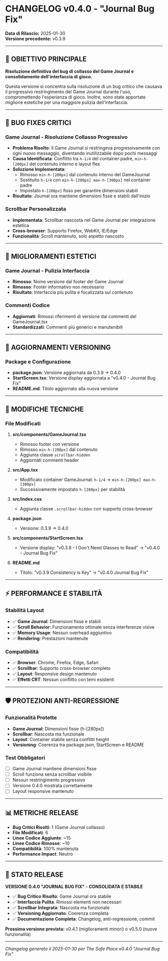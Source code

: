# CHANGELOG v0.4.0 - "Journal Bug Fix"

**Data di Rilascio:** 2025-01-30  
**Versione precedente:** v0.3.9

---

## 🎯 OBIETTIVO PRINCIPALE

**Risoluzione definitiva del bug di collasso del Game Journal e consolidamento dell'interfaccia di gioco.**

Questa versione si concentra sulla risoluzione di un bug critico che causava il progressivo restringimento del Game Journal durante l'uso, compromettendo l'esperienza di gioco. Inoltre, sono state apportate migliorie estetiche per una maggiore pulizia dell'interfaccia.

---

## 🐛 BUG FIXES CRITICI

### **Game Journal - Risoluzione Collasso Progressivo**
- **Problema Risolto**: Il Game Journal si restringeva progressivamente con ogni nuovo messaggio, diventando inutilizzabile dopo pochi messaggi
- **Causa Identificata**: Conflitto tra `h-1/4` del container padre, `min-h-[200px]` del contenuto interno e layout flex
- **Soluzione Implementata**:
  - Rimosso `min-h-[200px]` dal contenuto interno del GameJournal
  - Sostituito `h-1/4` con `min-h-[200px] max-h-[300px]` nel container padre
  - Impostato `h-[280px]` fisso per garantire dimensioni stabili
- **Risultato**: Journal ora mantiene dimensioni fisse e stabili dall'inizio

### **Scrollbar Personalizzata**
- **Implementata**: Scrollbar nascosta nel Game Journal per integrazione estetica
- **Cross-browser**: Supporto Firefox, WebKit, IE/Edge
- **Funzionalità**: Scroll mantenuto, solo aspetto nascosto

---

## 🎨 MIGLIORAMENTI ESTETICI

### **Game Journal - Pulizia Interfaccia**
- **Rimosso**: Nome versione dal footer del Game Journal
- **Rimosso**: Footer informativo non necessario
- **Risultato**: Interfaccia più pulita e focalizzata sul contenuto

### **Commenti Codice**
- **Aggiornati**: Rimossi riferimenti di versione dai commenti del GameJournal.tsx
- **Standardizzati**: Commenti più generici e manutenibili

---

## 📝 AGGIORNAMENTI VERSIONING

### **Package e Configurazione**
- **package.json**: Versione aggiornata da 0.3.9 → 0.4.0
- **StartScreen.tsx**: Versione display aggiornata a "v0.4.0 - Journal Bug Fix"
- **README.md**: Titolo aggiornato alla nuova versione

---

## 🔧 MODIFICHE TECNICHE

### **File Modificati**
1. **src/components/GameJournal.tsx**
   - Rimosso footer con versione
   - Rimosso `min-h-[200px]` dal contenuto
   - Aggiunta classe `scrollbar-hidden`
   - Aggiornati commenti header

2. **src/App.tsx**
   - Modificato container GameJournal: `h-1/4` → `min-h-[200px] max-h-[300px]`
   - Successivamente impostato `h-[280px]` per stabilità

3. **src/index.css**
   - Aggiunta classe `.scrollbar-hidden` con supporto cross-browser

4. **package.json**
   - Versione: 0.3.9 → 0.4.0

5. **src/components/StartScreen.tsx**
   - Versione display: "v0.3.8 - I Don't Need Glasses to Read" → "v0.4.0 - Journal Bug Fix"

6. **README.md**
   - Titolo: "v0.3.9 Consistency is Key" → "v0.4.0 Journal Bug Fix"

---

## ⚡ PERFORMANCE E STABILITÀ

### **Stabilità Layout**
- ✅ **Game Journal**: Dimensioni fisse e stabili
- ✅ **Scroll Behavior**: Funzionamento ottimale senza interferenze visive
- ✅ **Memory Usage**: Nessun overhead aggiuntivo
- ✅ **Rendering**: Prestazioni mantenute

### **Compatibilità**
- ✅ **Browser**: Chrome, Firefox, Edge, Safari
- ✅ **Scrollbar**: Supporto cross-browser completo
- ✅ **Layout**: Responsive design mantenuto
- ✅ **Effetti CRT**: Nessun conflitto con temi esistenti

---

## 🛡️ PROTEZIONI ANTI-REGRESSIONE

### **Funzionalità Protette**
- **Game Journal**: Dimensioni fisse (h-[280px])
- **Scrollbar**: Nascosta ma funzionale
- **Layout**: Container stabile senza conflitti height
- **Versioning**: Coerenza tra package.json, StartScreen e README

### **Test Obbligatori**
- [ ] Game Journal mantiene dimensioni fisse
- [ ] Scroll funziona senza scrollbar visibile
- [ ] Nessun restringimento progressivo
- [ ] Versione 0.4.0 mostrata correttamente
- [ ] Layout responsive mantenuto

---

## 📊 METRICHE RELEASE

- **Bug Critici Risolti**: 1 (Game Journal collasso)
- **File Modificati**: 6
- **Linee Codice Aggiunte**: ~15
- **Linee Codice Rimosse**: ~10
- **Compatibilità**: 100% mantenuta
- **Performance Impact**: Neutro

---

## 🎯 STATO RELEASE

**VERSIONE 0.4.0 "JOURNAL BUG FIX" - CONSOLIDATA E STABILE**

- ✅ **Bug Critico Risolto**: Game Journal ora stabile
- ✅ **Interfaccia Pulita**: Rimossi elementi non necessari
- ✅ **Scrollbar Integrata**: Nascosta ma funzionale
- ✅ **Versioning Aggiornato**: Coerenza completa
- ✅ **Documentazione Completa**: Changelog, anti-regressione, commit

**Prossima versione prevista:** v0.4.1 (miglioramenti minori) o v0.5.0 (nuove funzionalità)

---

*Changelog generato il 2025-01-30 per The Safe Place v0.4.0 "Journal Bug Fix"*